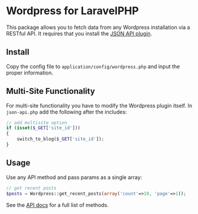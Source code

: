 # Wordpress for LaravelPHP #

This package allows you to fetch data from any Wordpress installation via a RESTful API.  It requires that you install the [JSON API plugin](http://wordpress.org/extend/plugins/json-api/).

## Install ##

Copy the config file to ``application/config/wordpress.php`` and input the proper information.

## Multi-Site Functionality ##

For multi-site functionality you have to modify the Wordpress plugin itself.  In ``json-api.php`` add the following after the includes:

```php
// add multisite option
if (isset($_GET['site_id']))
{
	switch_to_blog($_GET['site_id']);
}
```

## Usage ##

Use any API method and pass params as a single array:

```php
// get recent posts
$posts = Wordpress::get_recent_posts(array('count'=>10, 'page'=>1));
```

See the [API docs](http://wordpress.org/extend/plugins/json-api/other_notes/) for a full list of methods.
